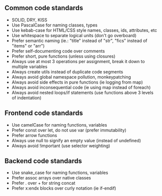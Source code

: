 ## Common code standards
- SOLID, DRY, KISS
- Use PascalCase for naming classes, types
- Use kebab-case for HTML/CSS style names, classes, ids, attributes, etc
- Use whitespace to separate logical units (don't go overboard)
- Prefer semantic naming (ie.: "title" instead of "str", "fics" instead of "items" or "arr")
- Prefer self-documenting code over comments
- Prefer short, pure functions (unless using closures)
- Always use at most 3 operations per assignment, break it down to multiple variables
- Always create utils instead of duplicate code segments
- Always avoid global namespace pollution, monkeypatching
- Always avoid side effects in pure functions (ie logging from map)
- Always avoid inconsequential code (ie using map instead of foreach)
- Always avoid nested loops/if statements (use functions above 3 levels of indentation)


## Frontend code standards
- Use camelCase for naming functions, variables
- Prefer const over let, do not use var (prefer immutability)
- Prefer arrow functions
- Always use null to signify an empty value (instead of undefined)
- Always avoid !important (use selector weighting)


## Backend code standards
- Use snake_case for naming functions, variables
- Prefer assoc arrays over native classes
- Prefer . over + for string concat
- Prefer x:endx blocks over curly notation (ie if-endif)